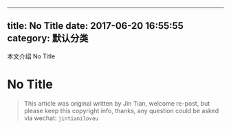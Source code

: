 ----
title: No Title
date: 2017-06-20 16:55:55
category: 默认分类
---
本文介绍 No Title
<!-- more -->
# No Title
> This article was original written by Jin Tian, welcome re-post, but please keep this copyright info, thanks, any question could be asked via wechat: `jintianiloveu` 

